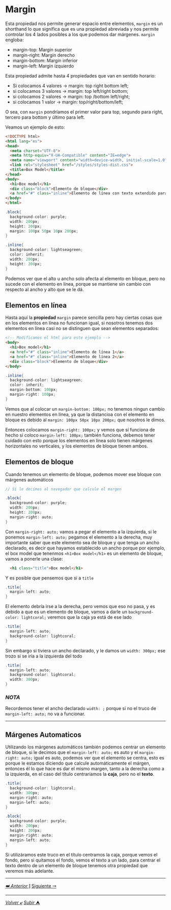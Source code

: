 # Margin

Esta propiedad nos permite generar espacio entre elementos, `margin` es un shorthand lo que significa que es una propiedad abreviada y nos permite controlar los 4 lados posibles a los que podemos dar márgenes.
`margin` engloba:

* margin-top: Margin superior
* margin-right: Margin derecho
* margin-bottom: Margin inferior
* margin-left: Margin izquierdo

Esta propiedad admite hasta 4 propiedades que van en sentido horario:

* Si colocamos 4 valores -> margin: top right bottom left;
* si colocamos 3 valores -> margin: top left/right bottom;
* si colocamos 2 valores -> margin: top /bottom left/right;
* si colocamos 1 valor -> margin: top/right/bottom/left;

O sea, con `margin` pondríamos el primer valor para top, segundo para right, tercero para bottom y último para left.

Veamos un ejemplo de esto:

```HTML
<!DOCTYPE html>
<html lang="es">
<head>
  <meta charset="UTF-8">
  <meta http-equiv="X-UA-Compatible" content="IE=edge">
  <meta name="viewport" content="width=device-width, initial-scale=1.0">
  <link rel="stylesheet" href="/styles/styles-dist.css">
  <title>Box Model</title>
</head>
<body>
  <h1>Box model</h1>
  <div class="block">Elemento de bloque</div>
  <a href="#" class="inline">Elemento de línea con texto extendido para ver el ejemplo de: los elementos en línea tienen medida por su contenido.</a>
</body>
</html>
```

```CS
.block{
  background-color: purple;
  width: 200px;
  height: 200px;
  margin: 100px 50px 10px 200px;
}

.inline{
  background-color: lightseagreen;
  color: inherit;
  width: 200px;
  height: 200px;
}
```
Podemos ver que el alto u ancho solo afecta al elemento en bloque, pero no sucede con el elemento en línea, porque se mantiene sin cambio con respecto al ancho y alto que se le dá.

## Elementos en línea

Hasta aquí la **propiedad** `margin` parece sencilla pero hay ciertas cosas que en los elementos en línea no funcionan igual, si nosotros tenemos dos elementos en línea casi no se distinguen que sean elementos separados:

```HTML
<!-- Modificamos el html para este ejemplo -->
<body>
  <h1>Box model</h1>
  <a href="#" class="inline">Elemento de línea 1</a>
  <a href="#" class="inline">Elemento de línea 2</a>
  <div class="block">Elemento de bloque</div>
</body>
```
```CS
.inline{
  background-color: lightseagreen;
  color: inherit;
  margin-bottom: 100px;
  margin-right: 100px;
}

```
Vemos que al colocar un `margin-bottom: 100px;` no tenemos ningun cambio en nuestro elementos en línea, ya que la distancioa con el elemento en bloque es debido al `margin: 100px 50px 10px 200px;` que nosotros le dimos.

Entonces colocamos `margin-right: 100px;` y vemos que sí funciona de hecho si coloco `margin-left: 100px;` también funciona, debemos tener cuidado con esto porque los elementos en línea solo tienen márgenes horizontales no verticales, y los elementos de bloque tienen ambos.

## Elementos de bloque

Cuando tenemos un elemento de bloque, podemos mover ese bloque con márgenes automáticos

```CS
// Si le decimos al navegador que calcule el margen

.block{
  background-color: purple;
  width: 200px;
  height: 200px;
  margin-right: auto;
}
```
Con `margin-right: auto;` vamos a pegar el elemento a la izquierda, si le ponemos `margin-left: auto;` pegamos el elemento a la derecha, muy importante saber que este elemento sea de bloque y que tenga un ancho declarado, es decir que hayamos establecido un ancho porque por ejemplo, el box model que tenenmos `<h1>Box model</h1>` es un elemento de bloque, vamos a ponerle una clase:

```HTML
  <h1 class="title">Box model</h1>
```
Y es posible que pensemos que si a `title`

```CS
.title{
  margin-left: auto;
}
```
El elemento debría irse a la derecha, pero vemos que eso no pasa, y es debido a que es un elemento de bloque, vamos a darle un `background-color: lightcoral;` veremos que la caja ya está de ese lado

```CS
.title{
  margin-left: auto;
  background-color: lightcoral;
}
```
Sin embargo si tiviera un ancho declarado, y le damos un `width: 300px;` ese trozo si se iría a la izquierda del todo

```CS
.title{
  margin-left: auto;
  background-color: lightcoral;
  width: 300px;
}
```
### ***NOTA***

Recordemos tener el ancho declarado `width: ;` porque si no el truco de `margin-left: auto;` no va a funcionar.

---

## Márgenes Automaticos

Utilizando los márgenes automáticos también podemos centrar un elemento de bloque, si le decimos que el `margin-left: auto;` es auto y el `margin-right: auto;` igual es auto, podemos ver que el elemento se centra, esto es porque le estamos diciendo que calcule automáticamente el márgen, entonces él lo que hace es dar el mismo margen, tanto a la derecha como a la izquierda, en el caso del título centraríamos la **caja**, pero no el **texto**.

```CS
.title{
  background-color: lightcoral;
  width: 300px;
  margin-right: auto;
  margin-left: auto;
}

.block{
  background-color: purple;
  width: 200px;
  height: 200px;
  margin-right: auto;
  margin-left: auto;
}
```
Si utilizáramos este truco en el título centramos la caja, porque vemos el fondo, pero si quitamos el fondo, vemos el texto a un lado, para centrar el texto dentro de un elemento de bloque tenemos otra propiedad que veremos más adelante.

---

[**&#11176;** *Anterior* &#11007;](/teoria/teoriaBoxModel/03_padding.md "Padding") 
[Siguiente **&#129042;**](/teoria/teoriaBoxModel/04.1_erroresMargin.md "Errores comunes Margin")

---

[*Volver* **&ldca;**](/teoria/README.md "Menu principal") 
[*Subir* **&#11165;**](# "Ir al título")
